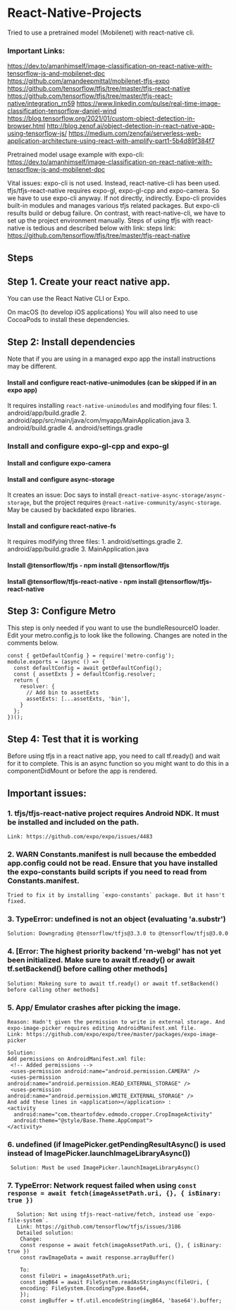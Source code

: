 # React-Native-Projects

Tried to use a pretrained model (Mobilenet) with react-native cli.
### Important Links:
https://dev.to/amanhimself/image-classification-on-react-native-with-tensorflow-js-and-mobilenet-dpc
https://github.com/amandeepmittal/mobilenet-tfjs-expo
https://github.com/tensorflow/tfjs/tree/master/tfjs-react-native
https://github.com/tensorflow/tfjs/tree/master/tfjs-react-native/integration_rn59
https://www.linkedin.com/pulse/real-time-image-classification-tensorflow-daniel-wind
https://blog.tensorflow.org/2021/01/custom-object-detection-in-browser.html
http://blog.zenof.ai/object-detection-in-react-native-app-using-tensorflow-js/
https://medium.com/zenofai/serverless-web-application-architecture-using-react-with-amplify-part1-5b4d89f384f7

Pretrained model usage example with expo-cli: https://dev.to/amanhimself/image-classification-on-react-native-with-tensorflow-js-and-mobilenet-dpc

Vital issues:
expo-cli is not used. Instead, react-native-cli has been used.
tfjs/tfjs-react-native requires expo-gl, expo-gl-cpp and expo-camera. So we have to use expo-cli anyway. If not directly, indirectly.
Expo-cli provides built-in modules and manages various tfjs related packages. But expo-cli results build or debug failure. On contrast, with react-native-cli, we have to set up the project environment manually. 
Steps of using tfjs with react-native is tedious and described below with link:
steps link: https://github.com/tensorflow/tfjs/tree/master/tfjs-react-native

## Steps

## Step 1. Create your react native app.
You can use the React Native CLI or Expo.

On macOS (to develop iOS applications) You will also need to use CocoaPods to install these dependencies.

## Step 2: Install dependencies
Note that if you are using in a managed expo app the install instructions may be different.

#### Install and configure react-native-unimodules (can be skipped if in an expo app)
It requires installing `react-native-unimodules` and modifying four files:
    1. android/app/build.gradle
    2. android/app/src/main/java/com/myapp/MainApplication.java
    3. android/build.gradle
    4. android/settings.gradle
### Install and configure expo-gl-cpp and expo-gl
#### Install and configure expo-camera
#### Install and configure async-storage
It creates an issue: Doc says to install `@react-native-async-storage/async-storage`, but the project requires `@react-native-community/async-storage`. May be caused by backdated expo libraries.
#### Install and configure react-native-fs
It requires modifying three files:
    1. android/settings.gradle
    2. android/app/build.gradle
    3. MainApplication.java          
#### Install @tensorflow/tfjs - npm install @tensorflow/tfjs
#### Install @tensorflow/tfjs-react-native - npm install @tensorflow/tfjs-react-native

## Step 3: Configure Metro
This step is only needed if you want to use the bundleResourceIO loader.
Edit your metro.config.js to look like the following. Changes are noted in the comments below.

    const { getDefaultConfig } = require('metro-config');
    module.exports = (async () => {
      const defaultConfig = await getDefaultConfig();
      const { assetExts } = defaultConfig.resolver;
      return {
        resolver: {
          // Add bin to assetExts
          assetExts: [...assetExts, 'bin'],
        }
      };
    })();
## Step 4: Test that it is working
Before using tfjs in a react native app, you need to call tf.ready() and wait for it to complete. This is an async function so you might want to do this in a componentDidMount or before the app is rendered.



## Important issues:
### 1. tfjs/tfjs-react-native project requires Android NDK. It must be installed and included on the path.
    Link: https://github.com/expo/expo/issues/4483

### 2. WARN     Constants.manifest is null because the embedded app.config could not be read. Ensure that you have installed the expo-constants build scripts if you need to read from Constants.manifest.
    Tried to fix it by installing `expo-constants` package. But it hasn't fixed.
### 3. TypeError: undefined is not an object (evaluating 'a.substr')
    Solution: Downgrading @tensorflow/tfjs@3.3.0 to @tensorflow/tfjs@3.0.0
### 4. [Error: The highest priority backend 'rn-webgl' has not yet been initialized. Make sure to await tf.ready() or await tf.setBackend() before calling other methods]
    Solution: Makeing sure to await tf.ready() or await tf.setBackend() before calling other methods]
    
### 5. App/ Emulator crashes after picking the image.
    Reason: Hadn't given the permission to write in external storage. And expo-image-picker requires editing AndroidManifest.xml file.
    Link: https://github.com/expo/expo/tree/master/packages/expo-image-picker

    Solution:
    Add permissions on AndroidManifest.xml file:
     <!-- Added permissions -->
     <uses-permission android:name="android.permission.CAMERA" />
     <uses-permission android:name="android.permission.READ_EXTERNAL_STORAGE" />
     <uses-permission android:name="android.permission.WRITE_EXTERNAL_STORAGE" />
    And add these lines in <application></application> :
    <activity
      android:name="com.theartofdev.edmodo.cropper.CropImageActivity"
      android:theme="@style/Base.Theme.AppCompat">
    </activity>

### 6. undefined (if ImagePicker.getPendingResultAsync() is used instead of ImagePicker.launchImageLibraryAsync())
     Solution: Must be used ImagePicker.launchImageLibraryAsync()
     
### 7. TypeError: Network request failed when using `const response = await fetch(imageAssetPath.uri, {}, { isBinary: true })`
       Solution: Not using tfjs-react-native/fetch, instead use `expo-file-system`.
       Link: https://github.com/tensorflow/tfjs/issues/3186
       Detailed solution:
        Change:
        const response = await fetch(imageAssetPath.uri, {}, { isBinary: true })
        const rawImageData = await response.arrayBuffer()

        To:
        const fileUri = imageAssetPath.uri;      
        const imgB64 = await FileSystem.readAsStringAsync(fileUri, {
        encoding: FileSystem.EncodingType.Base64,
        });
        const imgBuffer = tf.util.encodeString(imgB64, 'base64').buffer;
